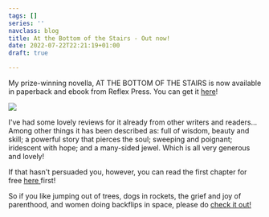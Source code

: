```yaml
---
tags: []
series: ''
navclass: blog
title: At the Bottom of the Stairs - Out now!
date: 2022-07-22T22:21:19+01:00
draft: true

---
```

My prize-winning novella, AT THE BOTTOM OF THE STAIRS is now available in paperback and ebook from Reflex Press. You can get it [here](https://www.reflex.press/product/at-the-bottom-of-the-stairs/)!

![](/uploads/2022/07/22/atbots-front-cover-small.jpg)

I've had some lovely reviews for it already from other writers and readers... Among other things it has been described as: full of wisdom, beauty and skill; a powerful story that pierces the soul; sweeping and poignant; iridescent with hope; and a many-sided jewel. Which is all very generous and lovely!

If that hasn't persuaded you, however, you can read the first chapter for free [here ](https://www.reflex.press/product/at-the-bottom-of-the-stairs/)first!

So if you like jumping out of trees, dogs in rockets, the grief and joy of parenthood, and women doing backflips in space, please do [check it out!]()